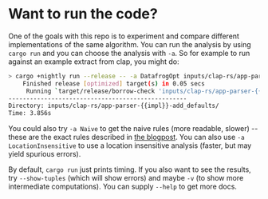 # Want to run the code?

One of the goals with this repo is to experiment and compare different
implementations of the same algorithm. You can run the analysis by using `cargo run`
and you can choose the analysis with `-a`. So for example to run against an example
extract from clap, you might do:

```bash
> cargo +nightly run --release -- -a DatafrogOpt inputs/clap-rs/app-parser-{{impl}}-add_defaults/
    Finished release [optimized] target(s) in 0.05 secs
     Running `target/release/borrow-check 'inputs/clap-rs/app-parser-{{impl}}-add_defaults/'`
--------------------------------------------------
Directory: inputs/clap-rs/app-parser-{{impl}}-add_defaults/
Time: 3.856s
```

You could also try `-a Naive` to get the naive rules (more readable,
slower) -- these are the exact rules described in [the
blogpost][post]. You can also use `-a LocationInsensitive` to use a
location insensitive analysis (faster, but may yield spurious errors).

By default, `cargo run` just prints timing. If you also want to see
the results, try `--show-tuples` (which will show errors) and maybe
`-v` (to show more intermediate computations). You can supply `--help`
to get more docs.

[post]: http://smallcultfollowing.com/babysteps/blog/2018/04/27/an-alias-based-formulation-of-the-borrow-checker/
